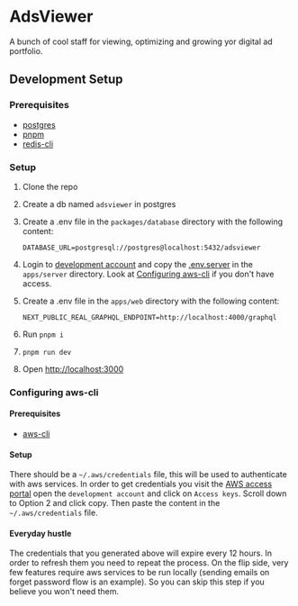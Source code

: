 # AdsViewer

A bunch of cool staff for viewing, optimizing and growing yor digital ad portfolio.

## Development Setup

### Prerequisites

- [postgres](https://www.postgresql.org/download/)
- [pnpm](https://pnpm.io/installation)
- [redis-cli](https://redis.io/docs/latest/operate/oss_and_stack/install/install-redis/)

### Setup

1. Clone the repo
2. Create a db named `adsviewer` in postgres
3. Create a .env file in the `packages/database` directory with the following content:
   ```env
   DATABASE_URL=postgresql://postgres@localhost:5432/adsviewer
   ```
4. Login to [development account](https://d-9067fd5baf.awsapps.com/start/#/?tab=accounts) and copy
   the [.env.server](https://eu-central-1.console.aws.amazon.com/s3/object/local-adsviewer?region=eu-central-1&bucketType=general&prefix=.env.server)
   in the `apps/server` directory. Look at [Configuring aws-cli](#configuring-aws-cli) if you don't have access.

5. Create a .env file in the `apps/web` directory with the following content:

   ```env
   NEXT_PUBLIC_REAL_GRAPHQL_ENDPOINT=http://localhost:4000/graphql
   ```

6. Run `pnpm i`
7. `pnpm run dev`
8. Open [http://localhost:3000](http://localhost:3000)

### Configuring aws-cli

#### Prerequisites

- [aws-cli](https://docs.aws.amazon.com/cli/latest/userguide/install-cliv2.html)

#### Setup

There should be a `~/.aws/credentials` file, this will be used to authenticate with aws services. In order to get
credentials you visit the [AWS access portal](https://d-9067fd5baf.awsapps.com/start/#/?tab=accounts) open
the `development account` and click on `Access keys`. Scroll down to Option 2 and click copy. Then paste the content in
the `~/.aws/credentials` file.

#### Everyday hustle

The credentials that you generated above will expire every 12 hours. In order to refresh them you need to repeat the
process. On the flip side, very few features require aws services to be run locally (sending emails on forget password
flow is an example). So you can skip this step if you believe you won't need them.
